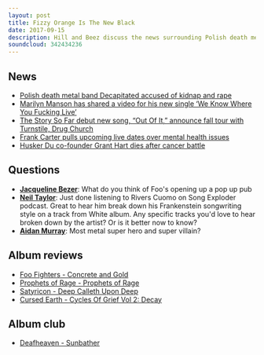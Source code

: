 ```yaml
---
layout: post
title: Fizzy Orange Is The New Black
date: 2017-09-15
description: Hill and Beez discuss the news surrounding Polish death metallers Decapitated, there’s a look at new tracks from Marilyn Manson and The Story So Far, thoughts on the most metal superheroes, album reviews on Foo Fighters, Prophets of Rage, Satyricon and an EP review on Cursed Earth, and Album Club is on a more modern game changer in extreme metal circles, Deafheaven’s Sunbather.
soundcloud: 342434236
---
```


## News

- [Polish death metal band Decapitated accused of kidnap and rape](https://www.theguardian.com/music/2017/sep/13/polish-death-metal-band-decapitated-accused-kidnap-rape)
- [Marilyn Manson has shared a video for his new single ‘We Know Where You Fucking Live’](http://www.nme.com/news/music/marilyn-manson-we-know-where-you-fucking-live-video-2141282)
- [The Story So Far debut new song, “Out Of It,” announce fall tour with Turnstile, Drug Church](http://www.altpress.com/news/entry/the_story_so_far_out_of_it_tour_dates)
- [Frank Carter pulls upcoming live dates over mental health issues](http://www.nme.com/news/music/frank-carter-cancels-tour-mental-health-issues-2140699)
- [Husker Du co-founder Grant Hart dies after cancer battle](http://www.bbc.co.uk/news/world-us-canada-41274059)


## Questions

- **[Jacqueline Bezer](https://www.facebook.com/thatsnotmetalpodcast/posts/2175682049324994?comment_id=2175707769322422&comment_tracking=%7B%22tn%22%3A%22R9%22%7D)**: What do you think of Foo's opening up a pop up pub
- **[Neil Taylor](https://www.facebook.com/thatsnotmetalpodcast/posts/2175682049324994?comment_id=2175874872639045&comment_tracking=%7B%22tn%22%3A%22R1%22%7D)**: Just done listening to Rivers Cuomo on Song Exploder podcast. Great to hear him break down his Frankenstein songwriting style on a track from White album. Any specific tracks you'd love to hear broken down by the artist? Or is it better now to know?
- **[Aidan Murray](https://www.facebook.com/thatsnotmetalpodcast/posts/2175682049324994?comment_id=2175706009322598&comment_tracking=%7B%22tn%22%3A%22R9%22%7D)**: Most metal super hero and super villain?


## Album reviews

- [Foo Fighters - Concrete and Gold](https://itunes.apple.com/gb/album/concrete-and-gold/id1249068417)
- [Prophets of Rage - Prophets of Rage](https://itunes.apple.com/gb/album/prophets-of-rage/id1240168916)
- [Satyricon - Deep Calleth Upon Deep](https://itunes.apple.com/gb/album/deep-calleth-upon-deep/id1263859482)
- [Cursed Earth - Cycles Of Grief Vol 2: Decay](https://metalmailorder.com/en/catalog/product/view/id/401579/s/cursed-earth-cycles-of-grief-vol-2-decay/)


## Album club

- [Deafheaven - Sunbather](https://itunes.apple.com/gb/album/sunbather/id1067046296)
